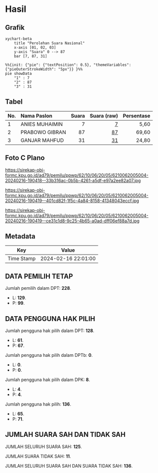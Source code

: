 # Hasil

## Grafik

```mermaid
xychart-beta
    title "Perolehan Suara Nasional"
    x-axis [01, 02, 03]
    y-axis "Suara" 0 --> 87
    bar [7, 87, 31]
```

```mermaid
%%{init: {"pie": {"textPosition": 0.5}, "themeVariables": {"pieOuterStrokeWidth": "5px"}} }%%
pie showData
    "1" : 7
    "2" : 87
    "3" : 31
```

## Tabel

| No. | Nama Paslon    | Suara | Suara (raw) | Persentase |
|:--- |:-------------- | -----:| -----------:| ----------:|
| 1   | ANIES MUHAIMIN | 7     | [7][p-1]    | 5,60       |
| 2   | PRABOWO GIBRAN | 87    | [87][p-2]   | 69,60      |
| 3   | GANJAR MAHFUD  | 31    | [31][p-3]   | 24,80      |


[p-1]: https://github.com/gigit-pemilu/pemilu-2024/blob/main/pilpres/hitung-suara/sub/62-kalimantan-tengah/sub/10-gunung-mas/sub/06-manuhing/sub/2005-bereng-jun/sub/004-tps/sub/paslon-1.txt
[p-2]: https://github.com/gigit-pemilu/pemilu-2024/blob/main/pilpres/hitung-suara/sub/62-kalimantan-tengah/sub/10-gunung-mas/sub/06-manuhing/sub/2005-bereng-jun/sub/004-tps/sub/paslon-2.txt
[p-3]: https://github.com/gigit-pemilu/pemilu-2024/blob/main/pilpres/hitung-suara/sub/62-kalimantan-tengah/sub/10-gunung-mas/sub/06-manuhing/sub/2005-bereng-jun/sub/004-tps/sub/paslon-3.txt

## Foto C Plano

https://sirekap-obj-formc.kpu.go.id/ad79/pemilu/ppwp/62/10/06/20/05/6210062005004-20240216-190418--33b316ac-0b5b-4261-a5df-e97a2ee82a07.jpg

https://sirekap-obj-formc.kpu.go.id/ad79/pemilu/ppwp/62/10/06/20/05/6210062005004-20240216-190419--401cd82f-1f5c-4a84-8158-41348043eccf.jpg

https://sirekap-obj-formc.kpu.go.id/ad79/pemilu/ppwp/62/10/06/20/05/6210062005004-20240216-190419--ce31c1d8-9c25-4b65-a0ad-dff06ef88a7d.jpg


## Metadata

| Key        | Value               |
| ---------- | ------------------- |
| Time Stamp | 2024-02-16 22:01:00 |


## DATA PEMILIH TETAP

Jumlah pemilih dalam DPT: **228**.
 * L: **129**.
 * P: **99**.

## DATA PENGGUNA HAK PILIH

Jumlah pengguna hak pilih dalam DPT: **128**.
 * L: **61**.
 * P: **67**.

Jumlah pengguna hak pilih dalam DPTb: **0**.
 * L: **0**.
 * P: **0**.

Jumlah pengguna hak pilih dalam DPK: **8**.
 * L: **4**.
 * P: **4**.

Jumlah pengguna hak pilih: **136**.
 * L: **65**.
 * P: **71**.

## JUMLAH SUARA SAH DAN TIDAK SAH

JUMLAH SELURUH SUARA SAH: **125**.

JUMLAH SUARA TIDAK SAH: **11**.

JUMLAH SELURUH SUARA SAH DAN SUARA TIDAK SAH: **136**.



